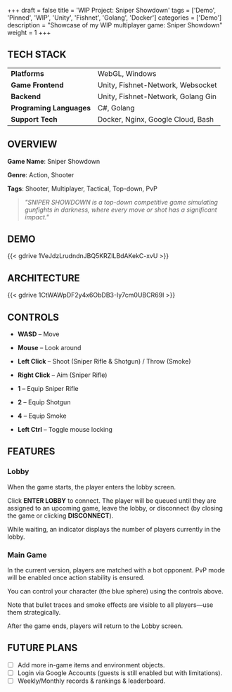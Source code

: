 +++
draft = false
title = 'WIP Project: Sniper Showdown'
tags = ['Demo', 'Pinned', 'WIP', 'Unity', 'Fishnet', 'Golang', 'Docker']
categories = ['Demo']
description = "Showcase of my WIP multiplayer game: Sniper Showdown"
weight = 1
+++

## TECH STACK

|                          |                                    | 
|:-------------------------|:-----------------------------------|
| **Platforms**            | WebGL, Windows                     | 
| **Game Frontend**        | Unity, Fishnet-Network, Websocket  | 
| **Backend**              | Unity, Fishnet-Network, Golang Gin | 
| **Programing Languages** | C#, Golang                         | 
| **Support Tech**         | Docker, Nginx, Google Cloud, Bash  | 

## OVERVIEW

**Game Name**: Sniper Showdown

**Genre**: Action, Shooter

**Tags**: Shooter, Multiplayer, Tactical, Top-down, PvP

> *"SNIPER SHOWDOWN is a top-down competitive game simulating gunfights in darkness, where every move or shot has a
significant impact."*

## DEMO

{{< gdrive 1VeJdzLrudndnJBQ5KRZlLBdAKekC-xvU >}}

## ARCHITECTURE

{{< gdrive 1CtWAWpDF2y4x6ObDB3-Iy7cm0UBCR69I >}}

## CONTROLS

- **WASD** – Move

- **Mouse** – Look around

- **Left Click** – Shoot (Sniper Rifle & Shotgun) / Throw (Smoke)

- **Right Click** – Aim (Sniper Rifle)

- **1** – Equip Sniper Rifle

- **2** – Equip Shotgun

- **4** – Equip Smoke

- **Left Ctrl** – Toggle mouse locking

## FEATURES

### Lobby

When the game starts, the player enters the lobby screen.

Click **ENTER LOBBY** to connect. The player will be queued until they are assigned to an upcoming game, leave the
lobby, or disconnect (by closing the game or clicking **DISCONNECT**).

While waiting, an indicator displays the number of players currently in the lobby.

### Main Game

In the current version, players are matched with a bot opponent. PvP mode will be enabled once action stability is
ensured.

You can control your character (the blue sphere) using the controls above.

Note that bullet traces and smoke effects are visible to all players—use them strategically.

After the game ends, players will return to the Lobby screen.

## FUTURE PLANS

- [ ] Add more in-game items and environment objects.
- [ ] Login via Google Accounts (guests is still enabled but with limitations).
- [ ] Weekly/Monthly records & rankings & leaderboard.
